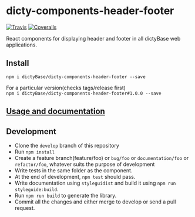 # dicty-components-header-footer

[![Travis][build-badge]][build]
[![Coveralls][coveralls-badge]][coveralls]

React components for displaying header and footer in all dictyBase web applications.

## Install
  ```npm i dictyBase/dicty-components-header-footer --save```

  For a particular version(checks tags/release first)  
  ```npm i dictyBase/dicty-components-header-footer#1.0.0 --save```

## [Usage and documentation](https://dictybase.github.io/dicty-components-header-footer)

## Development
+ Clone the `develop` branch of this repository  
+ Run `npm install`  
+ Create a feature branch(feature/foo) or `bug/foo` or `documentation/foo` or
  `refactor/foo`, whatever suits the purpose of development  
+ Write tests in the same folder as the component.  
+ At the end of development, ```npm test``` should pass.  
+ Write documentation using `styleguidist` and build it using ```npm run styleguide:build```.  
+ Run ```npm run build``` to generate the library.  
+ Commit all the changes and either merge to develop or send a pull request.  

[build-badge]: https://img.shields.io/travis/dictyBase/dicty-components-header-footer/develop.png?style=flat-square
[build]: https://travis-ci.org/dictyBase/dicty-components-header-footer

[coveralls-badge]: https://img.shields.io/coveralls/dictyBase/dicty-components-header-footer/develop.png?style=flat-square
[coveralls]: https://coveralls.io/github/dictyBase/dicty-components-header-footer
